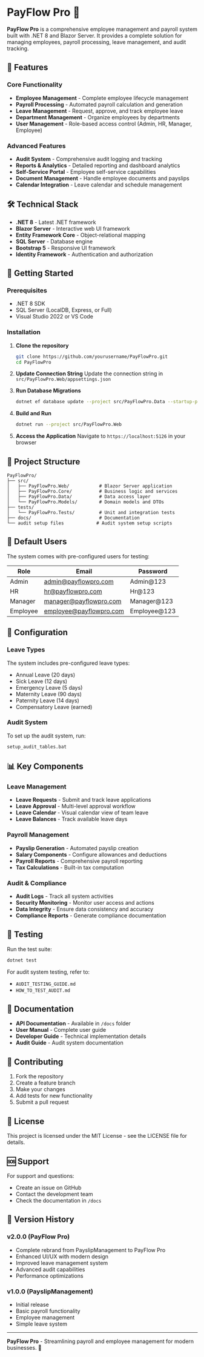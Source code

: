 # PayFlow Pro 🚀

**PayFlow Pro** is a comprehensive employee management and payroll system built with .NET 8 and Blazor Server. It provides a complete solution for managing employees, payroll processing, leave management, and audit tracking.

## 🌟 Features

### Core Functionality
- **Employee Management** - Complete employee lifecycle management
- **Payroll Processing** - Automated payroll calculation and generation
- **Leave Management** - Request, approve, and track employee leave
- **Department Management** - Organize employees by departments
- **User Management** - Role-based access control (Admin, HR, Manager, Employee)

### Advanced Features
- **Audit System** - Comprehensive audit logging and tracking
- **Reports & Analytics** - Detailed reporting and dashboard analytics
- **Self-Service Portal** - Employee self-service capabilities
- **Document Management** - Handle employee documents and payslips
- **Calendar Integration** - Leave calendar and schedule management

## 🛠️ Technical Stack

- **.NET 8** - Latest .NET framework
- **Blazor Server** - Interactive web UI framework
- **Entity Framework Core** - Object-relational mapping
- **SQL Server** - Database engine
- **Bootstrap 5** - Responsive UI framework
- **Identity Framework** - Authentication and authorization

## 🚀 Getting Started

### Prerequisites
- .NET 8 SDK
- SQL Server (LocalDB, Express, or Full)
- Visual Studio 2022 or VS Code

### Installation

1. **Clone the repository**
   ```bash
   git clone https://github.com/yourusername/PayFlowPro.git
   cd PayFlowPro
   ```

2. **Update Connection String**
   Update the connection string in `src/PayFlowPro.Web/appsettings.json`

3. **Run Database Migrations**
   ```bash
   dotnet ef database update --project src/PayFlowPro.Data --startup-project src/PayFlowPro.Web
   ```

4. **Build and Run**
   ```bash
   dotnet run --project src/PayFlowPro.Web
   ```

5. **Access the Application**
   Navigate to `https://localhost:5126` in your browser

## 📁 Project Structure

```
PayFlowPro/
├── src/
│   ├── PayFlowPro.Web/           # Blazor Server application
│   ├── PayFlowPro.Core/          # Business logic and services
│   ├── PayFlowPro.Data/          # Data access layer
│   └── PayFlowPro.Models/        # Domain models and DTOs
├── tests/
│   └── PayFlowPro.Tests/         # Unit and integration tests
├── docs/                         # Documentation
└── audit setup files            # Audit system setup scripts
```

## 👥 Default Users

The system comes with pre-configured users for testing:

| Role | Email | Password |
|------|--------|----------|
| Admin | admin@payflowpro.com | Admin@123 |
| HR | hr@payflowpro.com | Hr@123 |
| Manager | manager@payflowpro.com | Manager@123 |
| Employee | employee@payflowpro.com | Employee@123 |

## 🔧 Configuration

### Leave Types
The system includes pre-configured leave types:
- Annual Leave (20 days)
- Sick Leave (12 days)
- Emergency Leave (5 days)
- Maternity Leave (90 days)
- Paternity Leave (14 days)
- Compensatory Leave (earned)

### Audit System
To set up the audit system, run:
```bash
setup_audit_tables.bat
```

## 📊 Key Components

### Leave Management
- **Leave Requests** - Submit and track leave applications
- **Leave Approval** - Multi-level approval workflow
- **Leave Calendar** - Visual calendar view of team leave
- **Leave Balances** - Track available leave days

### Payroll Management
- **Payslip Generation** - Automated payslip creation
- **Salary Components** - Configure allowances and deductions
- **Payroll Reports** - Comprehensive payroll reporting
- **Tax Calculations** - Built-in tax computation

### Audit & Compliance
- **Audit Logs** - Track all system activities
- **Security Monitoring** - Monitor user access and actions
- **Data Integrity** - Ensure data consistency and accuracy
- **Compliance Reports** - Generate compliance documentation

## 🧪 Testing

Run the test suite:
```bash
dotnet test
```

For audit system testing, refer to:
- `AUDIT_TESTING_GUIDE.md`
- `HOW_TO_TEST_AUDIT.md`

## 📝 Documentation

- **API Documentation** - Available in `/docs` folder
- **User Manual** - Complete user guide
- **Developer Guide** - Technical implementation details
- **Audit Guide** - Audit system documentation

## 🤝 Contributing

1. Fork the repository
2. Create a feature branch
3. Make your changes
4. Add tests for new functionality
5. Submit a pull request

## 📄 License

This project is licensed under the MIT License - see the LICENSE file for details.

## 🆘 Support

For support and questions:
- Create an issue on GitHub
- Contact the development team
- Check the documentation in `/docs`

## 🔄 Version History

### v2.0.0 (PayFlow Pro)
- Complete rebrand from PayslipManagement to PayFlow Pro
- Enhanced UI/UX with modern design
- Improved leave management system
- Advanced audit capabilities
- Performance optimizations

### v1.0.0 (PayslipManagement)
- Initial release
- Basic payroll functionality
- Employee management
- Simple leave system

---

**PayFlow Pro** - Streamlining payroll and employee management for modern businesses. 🌟

